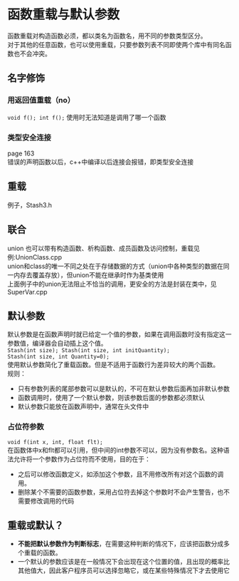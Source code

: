 # 函数重载与默认参数
函数重载对构造函数必须，都以类名为函数名，用不同的参数类型区分。  
对于其他的任意函数，也可以使用重载，只要参数列表不同即使两个库中有同名函数也不会冲突。
## 名字修饰
### 用返回值重载（no）
`void f(); int f();` 使用时无法知道是调用了哪一个函数
### 类型安全连接
page 163  
错误的声明函数以后，c++中编译以后连接会报错，即类型安全连接

## 重载
例子，Stash3.h

## 联合
union 也可以带有构造函数、析构函数、成员函数及访问控制，重载见例:UnionClass.cpp  
union和class的唯一不同之处在于存储数据的方式（union中各种类型的数据在同一内存去覆盖存放），但union不能在继承时作为基类使用  
上面例子中的union无法阻止不恰当的调用，更安全的方法是封装在类中，见SuperVar.cpp

## 默认参数
默认参数是在函数声明时就已给定一个值的参数，如果在调用函数时没有指定这一参数值，编译器会自动插上这个值。  
`Stash(int size); Stash(int size, int initQuantity);`  
`Stash(int size, int Quantity=0);`  
使用默认参数简化了重载函数。但是不适用于函数行为差异较大的两个函数。  
规则：
- 只有参数列表的尾部参数可以是默认的，不可在默认参数后面再加非默认参数
- 函数调用时，使用了一个默认参数，则该参数后面的参数都必须默认   
- 默认参数只能放在函数声明中，通常在头文件中
### 占位符参数
`void f(int x, int, float flt);`  
在函数体中x和flt都可以引用，但中间的int参数不可以，因为没有参数名。这种语法允许将一个参数作为占位符而不使用，目的在于：
- 之后可以修改函数定义，如添加这个参数，且不用修改所有对这个函数的调用。
- 删除某个不需要的函数参数，采用占位符去掉这个参数时不会产生警告，也不需要修改调用的代码

## 重载或默认？
- **不能把默认参数作为判断标志**，在需要这种判断的情况下，应该把函数分成多个重载的函数。  
- 一个默认的参数应该是在一般情况下会出现在这个位置的值，且出现的概率比其他值大，因此客户程序员可以选择忽略它，或在某些特殊情况下才去使用它